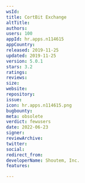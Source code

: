 ```yaml
---
wsId: 
title: CortBit Exchange
altTitle: 
authors: 
users: 100
appId: hr.apps.n114615
appCountry: 
released: 2019-11-25
updated: 2019-11-25
version: 5.0.1
stars: 3.2
ratings: 
reviews: 
size: 
website: 
repository: 
issue: 
icon: hr.apps.n114615.png
bugbounty: 
meta: obsolete
verdict: fewusers
date: 2022-06-23
signer: 
reviewArchive: 
twitter: 
social: 
redirect_from: 
developerName: Shoutem, Inc.
features: 

---
```


